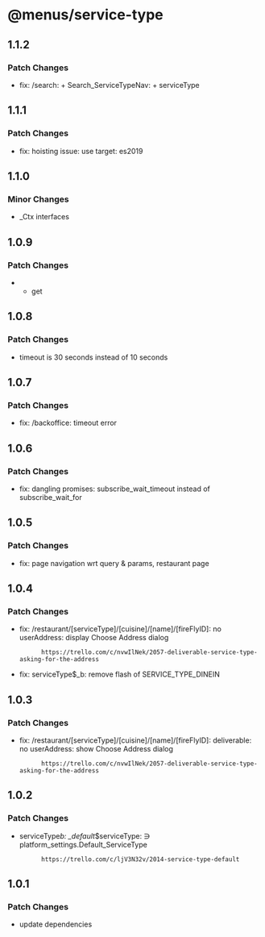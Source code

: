 # @menus/service-type

## 1.1.2

### Patch Changes

- fix: /search: + Search_ServiceTypeNav: + serviceType

## 1.1.1

### Patch Changes

- fix: hoisting issue: use target: es2019

## 1.1.0

### Minor Changes

- \_Ctx interfaces

## 1.0.9

### Patch Changes

- - get

## 1.0.8

### Patch Changes

- timeout is 30 seconds instead of 10 seconds

## 1.0.7

### Patch Changes

- fix: /backoffice: timeout error

## 1.0.6

### Patch Changes

- fix: dangling promises: subscribe_wait_timeout instead of subscribe_wait_for

## 1.0.5

### Patch Changes

- fix: page navigation wrt query & params, restaurant page

## 1.0.4

### Patch Changes

- fix: /restaurant/[serviceType]/[cuisine]/[name]/[fireFlyID]: no userAddress: display Choose Address dialog

      	    https://trello.com/c/nvwIlNek/2057-deliverable-service-type-asking-for-the-address

- fix: serviceType\$\_b: remove flash of SERVICE_TYPE_DINEIN

## 1.0.3

### Patch Changes

- fix: /restaurant/[serviceType]/[cuisine]/[name]/[fireFlyID]: deliverable: no userAddress: show Choose Address dialog

      	    https://trello.com/c/nvwIlNek/2057-deliverable-service-type-asking-for-the-address

## 1.0.2

### Patch Changes

- serviceType*b: \_default*\$serviceType: ∋ platform_settings.Default_ServiceType

      	    https://trello.com/c/ljV3N32v/2014-service-type-default

## 1.0.1

### Patch Changes

- update dependencies
